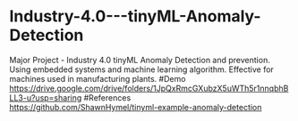 # Industry-4.0---tinyML-Anomaly-Detection
Major Project - Industry 4.0 tinyML Anomaly Detection and prevention. Using embedded systems and machine learning algorithm. Effective for machines used in manufacturing plants.
#Demo <br>
https://drive.google.com/drive/folders/1JpQxRmcGXubzX5uWTh5r1nnqbhBLL3-u?usp=sharing
#References <br>
https://github.com/ShawnHymel/tinyml-example-anomaly-detection
